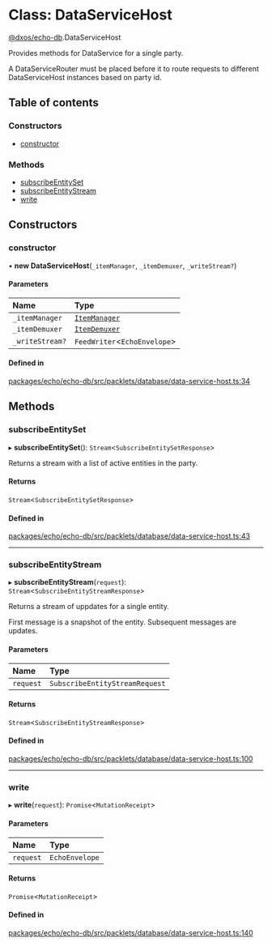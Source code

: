 # Class: DataServiceHost

[@dxos/echo-db](../modules/dxos_echo_db.md).DataServiceHost

Provides methods for DataService for a single party.

A DataServiceRouter must be placed before it to route requests to different DataServiceHost instances based on party id.

## Table of contents

### Constructors

- [constructor](dxos_echo_db.DataServiceHost.md#constructor)

### Methods

- [subscribeEntitySet](dxos_echo_db.DataServiceHost.md#subscribeentityset)
- [subscribeEntityStream](dxos_echo_db.DataServiceHost.md#subscribeentitystream)
- [write](dxos_echo_db.DataServiceHost.md#write)

## Constructors

### constructor

• **new DataServiceHost**(`_itemManager`, `_itemDemuxer`, `_writeStream?`)

#### Parameters

| Name | Type |
| :------ | :------ |
| `_itemManager` | [`ItemManager`](dxos_echo_db.ItemManager.md) |
| `_itemDemuxer` | [`ItemDemuxer`](dxos_echo_db.ItemDemuxer.md) |
| `_writeStream?` | `FeedWriter`<`EchoEnvelope`\> |

#### Defined in

[packages/echo/echo-db/src/packlets/database/data-service-host.ts:34](https://github.com/dxos/dxos/blob/e3b936721/packages/echo/echo-db/src/packlets/database/data-service-host.ts#L34)

## Methods

### subscribeEntitySet

▸ **subscribeEntitySet**(): `Stream`<`SubscribeEntitySetResponse`\>

Returns a stream with a list of active entities in the party.

#### Returns

`Stream`<`SubscribeEntitySetResponse`\>

#### Defined in

[packages/echo/echo-db/src/packlets/database/data-service-host.ts:43](https://github.com/dxos/dxos/blob/e3b936721/packages/echo/echo-db/src/packlets/database/data-service-host.ts#L43)

___

### subscribeEntityStream

▸ **subscribeEntityStream**(`request`): `Stream`<`SubscribeEntityStreamResponse`\>

Returns a stream of uppdates for a single entity.

First message is a snapshot of the entity.
Subsequent messages are updates.

#### Parameters

| Name | Type |
| :------ | :------ |
| `request` | `SubscribeEntityStreamRequest` |

#### Returns

`Stream`<`SubscribeEntityStreamResponse`\>

#### Defined in

[packages/echo/echo-db/src/packlets/database/data-service-host.ts:100](https://github.com/dxos/dxos/blob/e3b936721/packages/echo/echo-db/src/packlets/database/data-service-host.ts#L100)

___

### write

▸ **write**(`request`): `Promise`<`MutationReceipt`\>

#### Parameters

| Name | Type |
| :------ | :------ |
| `request` | `EchoEnvelope` |

#### Returns

`Promise`<`MutationReceipt`\>

#### Defined in

[packages/echo/echo-db/src/packlets/database/data-service-host.ts:140](https://github.com/dxos/dxos/blob/e3b936721/packages/echo/echo-db/src/packlets/database/data-service-host.ts#L140)
